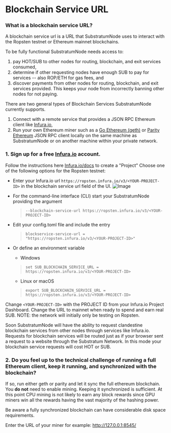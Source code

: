 # Blockchain Service URL

### What is a blockchain service URL?

A blockchain service url is a URL that SubstratumNode uses to interact with the Ropsten testnet or Ethereum mainnet blockchains.  

To be fully functional SubstratumNode needs access to:
1. pay HOT/SUB to other nodes for routing, blockchain, and exit services consumed, 
1. determine if other requesting nodes have enough SUB to pay for services -- also ROP/ETH for gas fees, and 
1. discover payments from other nodes for routing, blockchain, and exit services provided. This keeps your node from incorrectly banning other nodes for not paying. 

There are two general types of Blockchain Services SubstratumNode currently supports.

1. Connect with a remote service that provides a JSON RPC Ethereum client like [Infura.io](https://infura.io/),
1. Run your own Ethereum miner such as a [Go Ethereum (geth)](https://geth.ethereum.org) or [Parity Ethereum](https://www.parity.io/ethereum/) JSON RPC client locally on the same machine as 
SubstratumNode or on another machine within your private network.

### 1. Sign up for a free [Infura.io](https://infura.io/register) account.
Follow the instructions here [Infura.io/docs](https://infura.io/docs) to create a "Project"
Choose one of the following options for the Ropsten testnet:
* Enter your Infura.io url `https://ropsten.infura.io/v3/<YOUR-PROJECT-ID>` in the blockchain service url field of the UI.
    ![Image](images/Blockchain-Service-Url.png)
* For the command-line interface (CLI) start your SubstratumNode providing the argument 
    > `--blockchain-service-url https://ropsten.infura.io/v3/<YOUR-PROJECT-ID>`
* Edit your config.toml file and include the entry 

    > `blockservice-service-url = "https://ropsten.infura.io/v3/<YOUR-PROJECT-ID>"`

* Or define an environment variable
    * Windows
    > `set SUB_BLOCKCHAIN_SERVICE_URL = https://ropsten.infura.io/v3/<YOUR-PROJECT-ID>`
    * Linux or macOS
    > `export SUB_BLOCKCHAIN_SERVICE_URL = https://ropsten.infura.io/v3/<YOUR-PROJECT-ID>`

Change `<YOUR-PROJECT-ID>` with the PROJECT ID from your Infura.io Project Dashboard. Change the URL to 
mainnet when ready to spend and earn real SUB. NOTE: the network will initially only be testing on Ropsten. 

Soon SubstratumNode will have the ability to request clandestine blockchain services from other nodes through services like Infura.io. Requests for blockchain services will be routed just as if your 
browser sent a request to a website through the Substratum Network. In this mode your blockchain service requests will cost HOT or SUB.


### 2. Do you feel up to the technical challenge of running a full Ethereum client, keep it running, and synchronized with the blockchain?

If so, run either geth or parity and let it sync the full ethereum blockchain. 
You **do not** need to enable mining. Keeping it synchronized is sufficient. At this point CPU mining is 
not likely to earn any block rewards since GPU miners win all the rewards having the vast majority 
of the hashing power.

Be aware a fully synchronized blockchain can have considerable disk space requirements.

Enter the URL of your miner for example: http://127.0.0.1:8545/
